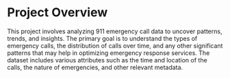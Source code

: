 # Project Overview
This project involves analyzing 911 emergency call data to uncover patterns, trends, and insights. The primary goal is to understand the types of emergency calls, the distribution of calls over time, and any other significant patterns that may help in optimizing emergency response services. The dataset includes various attributes such as the time and location of the calls, the nature of emergencies, and other relevant metadata.
